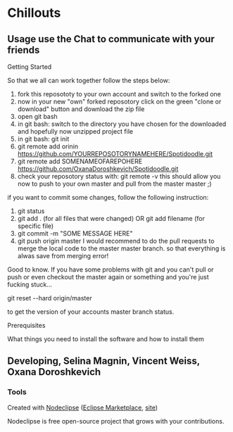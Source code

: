 # Chillouts
## Usage use the Chat to communicate with your friends
Getting Started

So that we all can work together follow the steps below:

1. fork this reposototy to your own account and switch to the forked one
2. now in your new "own" forked reposotory click on the green "clone or download" button and download the zip file
3. open git bash
4. in git bash: switch to the directory you have chosen for the downloaded and hopefully now unzipped project file
5. in git bash: git init
6. git remote add orinin https://github.com/YOURREPOSOTORYNAMEHERE/Spotidoodle.git
7. git remote add SOMENAMEOFAREPOHERE https://github.com/OxanaDoroshkevich/Spotidoodle.git
8. check your reposotory status with: git remote -v
this should allow you now to push to your own master and pull from the master master ;)

if you want to commit some changes, follow the following instruction:

1. git status
2. git add . (for all files that were changed) OR git add filename (for specific file)
3. git commit -m "SOME MESSAGE HERE"
4. git push origin master
I would recommend to do the pull requests to merge the local code to the master master branch. so that everything is alwas save from merging error!

Good to know. If you have some problems with git and you can't pull or push or even checkout the master again or something and you're just fucking stuck...

git reset --hard origin/master

to get the version of your accounts master branch status.

Prerequisites

What things you need to install the software and how to install them

## Developing, Selina Magnin, Vincent Weiss, Oxana Doroshkevich



### Tools

Created with [Nodeclipse](https://github.com/Nodeclipse/nodeclipse-1)
 ([Eclipse Marketplace](http://marketplace.eclipse.org/content/nodeclipse), [site](http://www.nodeclipse.org))   

Nodeclipse is free open-source project that grows with your contributions.
